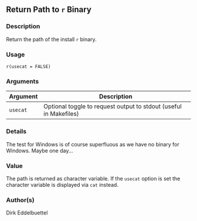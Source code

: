 ## Return Path to `r` Binary

### Description

Return the path of the install `r` binary.

### Usage

    r(usecat = FALSE)

### Arguments

| Argument | Description                                                       |
|----------|-------------------------------------------------------------------|
| `usecat` | Optional toggle to request output to stdout (useful in Makefiles) |

### Details

The test for Windows is of course superfluous as we have no binary for
Windows. Maybe one day...

### Value

The path is returned as character variable. If the `usecat` option is
set the character variable is displayed via `cat` instead.

### Author(s)

Dirk Eddelbuettel
